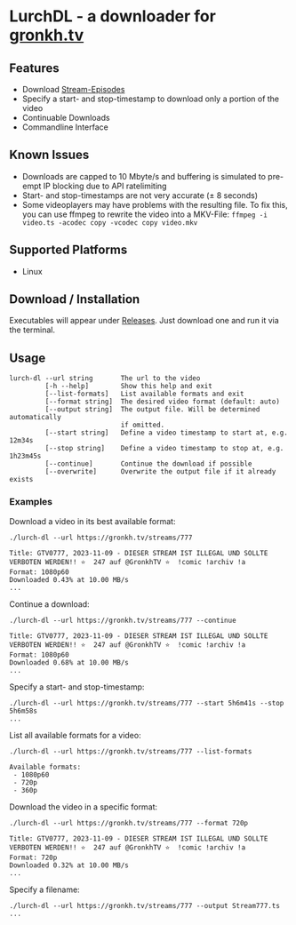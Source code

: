 # LurchDL - a downloader for [gronkh.tv](https://gronkh.tv)

## Features

- Download [Stream-Episodes](https://gronkh.tv/streams/)
- Specify a start- and stop-timestamp to download only a portion of the video
- Continuable Downloads
- Commandline Interface

## Known Issues

- Downloads are capped to 10 Mbyte/s and buffering is simulated to pre-empt IP blocking due to API ratelimiting
- Start- and stop-timestamps are not very accurate (± 8 seconds)
- Some videoplayers may have problems with the resulting file. To fix this, you can use ffmpeg to rewrite the video into a MKV-File: `ffmpeg -i video.ts -acodec copy -vcodec copy video.mkv`

## Supported Platforms

- Linux

## Download / Installation

Executables will appear under [Releases](https://github.com/ChaoticByte/lurch-dl/releases). Just download one and run it via the terminal.

## Usage

```
lurch-dl --url string       The url to the video
         [-h --help]        Show this help and exit
         [--list-formats]   List available formats and exit
         [--format string]  The desired video format (default: auto)
         [--output string]  The output file. Will be determined automatically
                            if omitted.
         [--start string]   Define a video timestamp to start at, e.g. 12m34s
         [--stop string]    Define a video timestamp to stop at, e.g. 1h23m45s
         [--continue]       Continue the download if possible
         [--overwrite]      Overwrite the output file if it already exists
```

### Examples

Download a video in its best available format:

```
./lurch-dl --url https://gronkh.tv/streams/777

Title: GTV0777, 2023-11-09 - DIESER STREAM IST ILLEGAL UND SOLLTE VERBOTEN WERDEN!! ⭐ ️ 247 auf @GronkhTV ⭐ ️ !comic !archiv !a
Format: 1080p60
Downloaded 0.43% at 10.00 MB/s
...
```

Continue a download:

```
./lurch-dl --url https://gronkh.tv/streams/777 --continue

Title: GTV0777, 2023-11-09 - DIESER STREAM IST ILLEGAL UND SOLLTE VERBOTEN WERDEN!! ⭐ ️ 247 auf @GronkhTV ⭐ ️ !comic !archiv !a
Format: 1080p60
Downloaded 0.68% at 10.00 MB/s
...
```

Specify a start- and stop-timestamp:

```
./lurch-dl --url https://gronkh.tv/streams/777 --start 5h6m41s --stop 5h6m58s
...
```

List all available formats for a video:

```
./lurch-dl --url https://gronkh.tv/streams/777 --list-formats

Available formats:
 - 1080p60
 - 720p
 - 360p
```

Download the video in a specific format:

```
./lurch-dl --url https://gronkh.tv/streams/777 --format 720p

Title: GTV0777, 2023-11-09 - DIESER STREAM IST ILLEGAL UND SOLLTE VERBOTEN WERDEN!! ⭐ ️ 247 auf @GronkhTV ⭐ ️ !comic !archiv !a
Format: 720p
Downloaded 0.32% at 10.00 MB/s
...
```

Specify a filename:

```
./lurch-dl --url https://gronkh.tv/streams/777 --output Stream777.ts
...
```
